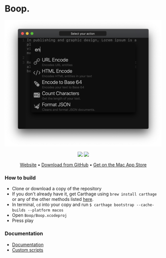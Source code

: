
# Boop.


<p align="center">

  <img src="Boop/Documentation/Images/UI.png?raw=true" width="663" alt="UI Screenshot">
</p>


<p align="center">
  <a href="https://app.bitrise.io/app/b0c493f8b65e1dac"><img src="https://app.bitrise.io/app/b0c493f8b65e1dac/status.svg?token=BoJJDoViYpKy8V_O5P7ljA&branch=master"></a>
  <a href="https://sonarcloud.io/dashboard?id=IvanMathy_Boop"><img src="https://sonarcloud.io/api/project_badges/measure?project=IvanMathy_Boop&metric=alert_status"></a>
</p>   
<p align="center">
  <a href="https://boop.okat.best/">Website</a>  •  <a href="https://github.com/IvanMathy/Boop/releases">Download from GitHub</a>  •  <a href="https://apps.apple.com/us/app/boop/id1518425043">Get on the Mac App Store</a>
</p>

### How to build

- Clone or download a copy of the repository
- If you don't already have it, get Carthage using `brew install carthage` or any of the other methods listed [here](https://github.com/Carthage/Carthage#installing-carthage).
- In terminal, `cd` into your copy and run `$ carthage bootstrap --cache-builds --platform macos`
- Open `Boop/Boop.xcodeproj`
- Press play


### Documentation

- [Documentation](Boop/Documentation/Readme.md)
- [Custom scripts](Boop/Documentation/CustomScripts.md)
